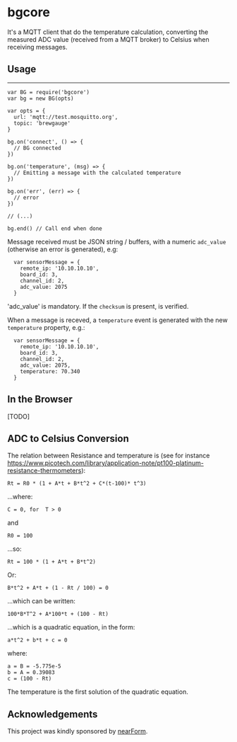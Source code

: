 # bgcore
It's a MQTT client that do the temperature calculation, converting the measured
ADC value (received from a MQTT broker) to Celsius when receiving messages.

## Usage
-----

```
var BG = require('bgcore')
var bg = new BG(opts)

var opts = {
  url: 'mqtt://test.mosquitto.org',
  topic: 'brewgauge'
}

bg.on('connect', () => {
  // BG connected
})

bg.on('temperature', (msg) => {
  // Emitting a message with the calculated temperature
})

bg.on('err', (err) => {
  // error
})

// (...)

bg.end() // Call end when done
```
Message received must be JSON string / buffers, with a numeric `adc_value` (otherwise an error is generated), e.g:

```
  var sensorMessage = {
    remote_ip: '10.10.10.10',
    board_id: 3,
    channel_id: 2,
    adc_value: 2075
  }
```
'adc_value' is mandatory. If the `checksum` is present, is verified.

When a message is receved, a `temperature` event is generated with the  new `temperature` property, e.g.:

```
  var sensorMessage = {
    remote_ip: '10.10.10.10',
    board_id: 3,
    channel_id: 2,
    adc_value: 2075,
    temperature: 70.340
  }
```

In the Browser
-----------

[TODO]

## ADC to Celsius Conversion

The relation between Resistance and temperature is (see for instance https://www.picotech.com/library/application-note/pt100-platinum-resistance-thermometers):

`Rt = R0 * (1 + A*t + B*t^2 + C*(t-100)* t^3)`

...where:

`C = 0, for  T > 0`

and

`R0 = 100`

...so:

`Rt = 100 * (1 + A*t + B*t^2)`

Or:

`B*t^2 + A*t + (1 - Rt / 100) = 0`

...which can be written:

`100*B*T^2 + A*100*t + (100 - Rt)`

...which is a quadratic equation, in the form:

`a*t^2 + b*t + c = 0`

where:

```
a = B = -5.775e-5
b = A = 0.39083
c = (100 - Rt)
```

The temperature is the first solution of the quadratic equation.

Acknowledgements
----------------

This project was kindly sponsored by [nearForm](http://nearform.com).
